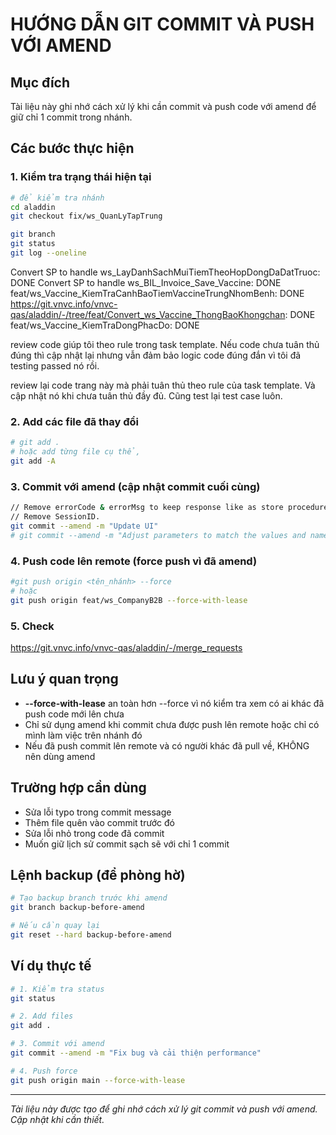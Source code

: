 # HƯỚNG DẪN GIT COMMIT VÀ PUSH VỚI AMEND

## Mục đích
Tài liệu này ghi nhớ cách xử lý khi cần commit và push code với amend để giữ chỉ 1 commit trong nhánh.

## Các bước thực hiện

### 1. Kiểm tra trạng thái hiện tại
```bash
# để kiểm tra nhánh
cd aladdin
git checkout fix/ws_QuanLyTapTrung

git branch
git status
git log --oneline
```


Convert SP to handle ws_LayDanhSachMuiTiemTheoHopDongDaDatTruoc: DONE
Convert SP to handle ws_BIL_Invoice_Save_Vaccine: DONE
feat/ws_Vaccine_KiemTraCanhBaoTiemVaccineTrungNhomBenh: DONE
https://git.vnvc.info/vnvc-qas/aladdin/-/tree/feat/Convert_ws_Vaccine_ThongBaoKhongchan: DONE
feat/ws_Vaccine_KiemTraDongPhacDo: DONE


review code giúp tôi theo rule trong task template. Nếu code chưa tuân thủ đúng thì cập nhật lại nhưng vẫn đảm bảo logic code đúng đắn vì tôi đã testing passed nó rồi.

review lại code trang này mà phải tuân thủ theo rule của task template. Và cập nhật nó khi chưa tuân thủ đầy đủ. Cũng test lại test case luôn.


### 2. Add các file đã thay đổi
```bash
# git add .
# hoặc add từng file cụ thể, 
git add -A
```

### 3. Commit với amend (cập nhật commit cuối cùng)

```bash
// Remove errorCode & errorMsg to keep response like as store procedure.
// Remove SessionID.
git commit --amend -m "Update UI"
# git commit --amend -m "Adjust parameters to match the values and names sent from the Front-end"
```

### 4. Push code lên remote (force push vì đã amend)
```bash
#git push origin <tên_nhánh> --force
# hoặc
git push origin feat/ws_CompanyB2B --force-with-lease
```

### 5. Check
https://git.vnvc.info/vnvc-qas/aladdin/-/merge_requests



## Lưu ý quan trọng

- **--force-with-lease** an toàn hơn --force vì nó kiểm tra xem có ai khác đã push code mới lên chưa
- Chỉ sử dụng amend khi commit chưa được push lên remote hoặc chỉ có mình làm việc trên nhánh đó
- Nếu đã push commit lên remote và có người khác đã pull về, KHÔNG nên dùng amend

## Trường hợp cần dùng

- Sửa lỗi typo trong commit message
- Thêm file quên vào commit trước đó
- Sửa lỗi nhỏ trong code đã commit
- Muốn giữ lịch sử commit sạch sẽ với chỉ 1 commit

## Lệnh backup (để phòng hờ)

```bash
# Tạo backup branch trước khi amend
git branch backup-before-amend

# Nếu cần quay lại
git reset --hard backup-before-amend
```

## Ví dụ thực tế

```bash
# 1. Kiểm tra status
git status

# 2. Add files
git add .

# 3. Commit với amend
git commit --amend -m "Fix bug và cải thiện performance"

# 4. Push force
git push origin main --force-with-lease
```

---
*Tài liệu này được tạo để ghi nhớ cách xử lý git commit và push với amend. Cập nhật khi cần thiết.*
